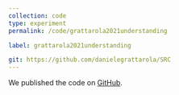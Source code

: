 ```yaml
---
collection: code
type: experiment
permalink: /code/grattarola2021understanding

label: grattarola2021understanding

git: https://github.com/danielegrattarola/SRC
---
```


We published the code on [GitHub](https://github.com/danielegrattarola/SRC).
